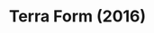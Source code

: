 ---
layout: projectPage
title: Terra Form (2016)
narrow: true
paragraphs:
 - text: |
     Terra Form is an experiment in procedural character generation, built in collaboration with Spencer Villars.
 - text: |
     It is framed as a planetary simulator able to create and display terrain, trees and creatures from scratch, under the design constraint of not using any pre-existing assets.
 - text: |
     Developed in partial fulfillment of the Yale Computer Science degree under the supervision of Holly Rushmeier. Built using Unity.
   small: true
images:
 - url: https://cortex.persona.co/w/1500/q/67/i/25960cd0b0b334946faf02e0090aa23f6fe980a82a432707da1569a6ddb4e5b8/full_world.png
   description: Still from final TerraForm world. Terrain, creatures and movement are fully procedurally generated.
 - url: https://cortex.persona.co/w/821/q/67/i/122a00590b424136c7d23c42c770d0e18d41964ac4ef35d10d6518a9587fa068/meshgen.gif
   description: Generating a mesh from a sphere based skeleton.
 - url: https://cortex.persona.co/w/821/q/67/i/9be5e551ac5d28ecc2f6b355fb0bd8d33f957dfa0d2477eec7b1b277e05e0186/arm.gif
   description: Generating an arm mesh using the mesh generation algorithm.
 - url: https://cortex.persona.co/w/545/q/94/i/0f08a8bea56c98ac6d0acbec2bd674169d0d8a7a32b5014696917e7acc3bb7ef/mesh_mutation5.png
   description: Mesh deformations 1.
 - url: https://cortex.persona.co/w/819/q/67/i/69a3a791e3dbd9bafca9e115e895ac1de93fb8ff05bffd080f44802bb8cf9cfb/mesh_mutation.gif
   description: Mesh deformations 2.
 - url: https://cortex.persona.co/w/817/q/67/i/18f263165d93070aee4c896a6b23a78bf76ccce594d77b26f43fd50f7ee164dd/legs_mutation.gif
   description: Structural mesh mutations, using a genetic algorithm.
 - url: https://cortex.persona.co/w/898/q/67/i/8a3a0a2de36d4fada2978dfe437be051e8b0d5e1cc261a46197b9723fb75a659/Creature2.png
   description: Generated creature 1.
 - url: https://cortex.persona.co/w/899/q/67/i/7a13d5dde725da98e5b54505793f48bf4cbbe838bca7126ee65eee8166ddad05/Creature1.png
   description: Generated creature 2.
 - url: https://cortex.persona.co/w/897/q/67/i/d74466cca200dc44a1c07730982427649bb73a2857018dc3349c2c7cf8679cd2/movement1.gif
   description: Generated movement for creature 1.
 - url: https://cortex.persona.co/w/898/q/67/i/4ce6a250fa1ae9a3a9ec31a46d25eb7889d7b56c96b9953a849c68517b355368/terrain_creature.png
   description: Placing moving creatures on arbitrary terrain—body rotation based on gravity and terrain, such that all limbs have contact with the ground.
---